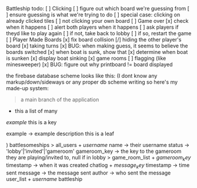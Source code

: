 Battleship
todo:
  [ ] Clicking
    [ ] figure out which board we're guessing from
    [ ] ensure guessing is what we're trying to do
    [ ] special case: clicking on already clicked tiles
    [ ] not clicking your own board
  [ ] Game over
    [x] check when it happens
    [ ] alert both players when it happens
    [ ] ask players if theyd like to play again
    [ ] if not, take back to lobby
    [ ] if so, restart the game
  [ ] Player Made Boards
  [x] fix board collision
  [/] hiding the other player's board
  [x] taking turns
  [x] BUG: when making guess, it seems to believe the boards switched
  [x] when boat is sunk, show that
      [x] determine when boat is sunken
  [x] display boat sinking
  [x] game rooms
  [ ] flagging (like minesweeper)
  [x] BUG: figure out why printboard != board displayed



the firebase database scheme looks like this:
(I dont know any markup/down/sideways or any proper db scheme writing so here's my made-up system:
  > a main branch of the application
  + this a list of many

  $example$
    this is a key

  example -> example description
      this is a leaf

)
battlesomeships
    > all_users
        + $username$
            name -> their username
            status -> 'lobby'|'invited'|'gameroom'
            gameroom_key -> the key to the gameroom they are playing/invited to, null if in lobby
    > game_room_list
        + $gameroom_key$
            timestamp -> when it was created
            chatlog
                + $message_key$
                    timestamp -> time sent
                    message -> the message sent
                    author -> who sent the message
            user_list
                + $username$
            battleship


